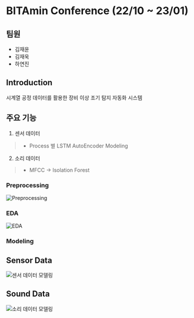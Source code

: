 # BITAmin Conference (22/10 ~ 23/01)

## 팀원
* 김재윤
* 김재욱
* 하연진

## Introduction
시계열 공정 데이터를 활용한 장비 이상 조기 탐지 자동화 시스템

## 주요 기능
1. 센서 데이터
>* Process 별 LSTM AutoEncoder Modeling

2. 소리 데이터
>* MFCC -> Isolation Forest

### Preprocessing
![Preprocessing](https://user-images.githubusercontent.com/87240205/216882810-f7c5413d-b0d9-4dfb-8e42-89382a558a97.png)

### EDA
![EDA](https://user-images.githubusercontent.com/87240205/216882978-f1845648-8817-4811-ad8a-4104d8e07d39.png)

### Modeling
## Sensor Data
![센서 데이터 모델링](https://user-images.githubusercontent.com/87240205/216883224-2242c37d-bcf7-495c-b798-2b2f310480cf.png)
## Sound Data
![소리 데이터 모델링](https://user-images.githubusercontent.com/87240205/216883264-6da75acb-7c40-4896-b332-3806155270c0.png)
